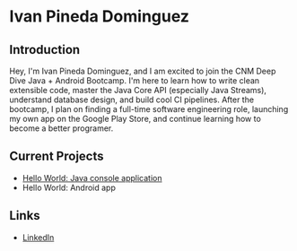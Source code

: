 # Ivan Pineda Dominguez

## Introduction

Hey, I'm Ivan Pineda Dominguez, and I am excited to join the CNM Deep Dive Java + Android Bootcamp. I'm here to learn how to write clean extensible code, master the Java Core API (especially Java Streams), understand database design, and build cool CI pipelines. After the bootcamp, I plan on finding a full-time software engineering role, launching my own app on the Google Play Store, and continue learning how to become a better programer.

## Current Projects

- [Hello World: Java console application](https://github.com/ddc-java-18/hello-world-ivan-pd)
- Hello World: Android app

## Links

- [LinkedIn](www.linkedin.com/in/ivanpinedadominguez)
